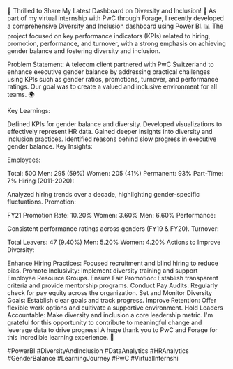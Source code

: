 🚀 Thrilled to Share My Latest Dashboard on Diversity and Inclusion! 🚀
As part of my virtual internship with PwC through Forage, I recently developed a comprehensive Diversity and Inclusion dashboard using Power BI. 📊 The project focused on key performance indicators (KPIs) related to hiring, promotion, performance, and turnover, with a strong emphasis on achieving gender balance and fostering diversity and inclusion.

Problem Statement: A telecom client partnered with PwC Switzerland to enhance executive gender balance by addressing practical challenges using KPIs such as gender ratios, promotions, turnover, and performance ratings. Our goal was to create a valued and inclusive environment for all teams. 🌍

Key Learnings:

Defined KPIs for gender balance and diversity.
Developed visualizations to effectively represent HR data.
Gained deeper insights into diversity and inclusion practices.
Identified reasons behind slow progress in executive gender balance.
Key Insights:

Employees:

Total: 500
Men: 295 (59%)
Women: 205 (41%)
Permanent: 93%
Part-Time: 7%
Hiring (2011-2020):

Analyzed hiring trends over a decade, highlighting gender-specific fluctuations.
Promotion:

FY21 Promotion Rate: 10.20%
Women: 3.60%
Men: 6.60%
Performance:

Consistent performance ratings across genders (FY19 & FY20).
Turnover:

Total Leavers: 47 (9.40%)
Men: 5.20%
Women: 4.20%
Actions to Improve Diversity:

Enhance Hiring Practices: Focused recruitment and blind hiring to reduce bias.
Promote Inclusivity: Implement diversity training and support Employee Resource Groups.
Ensure Fair Promotion: Establish transparent criteria and provide mentorship programs.
Conduct Pay Audits: Regularly check for pay equity across the organization.
Set and Monitor Diversity Goals: Establish clear goals and track progress.
Improve Retention: Offer flexible work options and cultivate a supportive environment.
Hold Leaders Accountable: Make diversity and inclusion a core leadership metric.
I'm grateful for this opportunity to contribute to meaningful change and leverage data to drive progress! A huge thank you to PwC and Forage for this incredible learning experience. 🙏

#PowerBI #DiversityAndInclusion #DataAnalytics #HRAnalytics #GenderBalance #LearningJourney #PwC #VirtualInternshi
